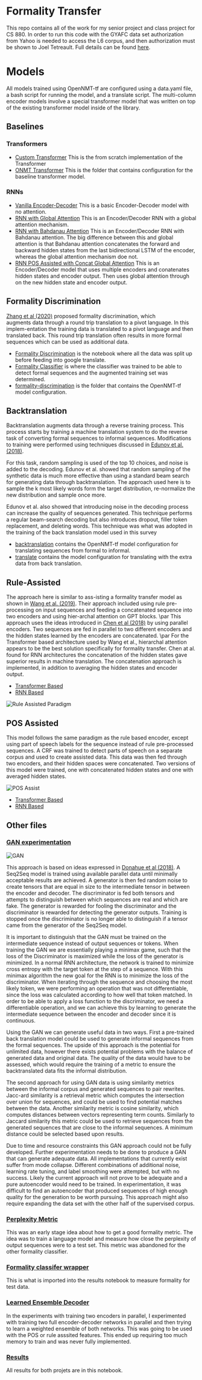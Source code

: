 # Formality Transfer
This repo contains all of the work for my senior project and class project for CS 880. In order to run this code with the GYAFC data set authorization from Yahoo is needed to access the L6 corpus, and then authorization must be shown to Joel Tetreault. Full details can be found [here](https://github.com/raosudha89/GYAFC-corpus).

# Models 
All models trained using OpenNMT-tf are configured using a data.yaml file, a bash script for running the model, and a translate script. The multi-column encoder models involve a special transformer model that was written on top of the existing transformer model inside of the library. 

## Baselines
### Transformers
- [Custom Transformer](https://github.com/sms1097/formality-transfer/blob/master/supervised/Baselines/Transformer%20Model.ipynb)
This is the from scratch implementation of the Transformer
- [ONMT Transformer](https://github.com/sms1097/formality-transfer/tree/master/supervised/Baselines/onmt-transformer)
This is the folder that contains configuration for the  baseline transformer model. 
### RNNs
- [Vanilla Encoder-Decoder](https://github.com/sms1097/formality-transfer/blob/master/supervised/Baselines/Vanilla%20Encoder%20Decoder.ipynb)
This is a basic Encoder-Decoder model with no attention.
- [RNN with Global Attention](https://github.com/sms1097/formality-transfer/blob/master/supervised/Baselines/Global%20Attention%20Model.ipynb)
This is an Encoder/Decoder RNN with a global attention mechanism. 
- [RNN with Bahdanau Attention](https://github.com/sms1097/formality-transfer/blob/master/supervised/Baselines/Bahdanau%20Attention%20Model.ipynb)
This is an Encoder/Decoder RNN with Bahdanau attention. The big difference between this and global attention is that Bahdanau attention concatenates the forward and backward hidden states from the last bidirectional LSTM of the encoder, whereas the global attention mechanism doe not.
- [RNN POS Assisted with Concat Global Attention](https://github.com/sms1097/formality-transfer/blob/master/supervised/Multi-Encoder%20RNN/CRF%20POS%20Concat.ipynb)
This is an Encoder/Decoder model that uses multiple encoders and conatenates hidden states and encoder output. Then uses global attention through on the new hidden state and encoder output.

## Formality Discrimination
[Zhang et al (2020)](https://arxiv.org/pdf/2005.07522.pdf) proposed formality discrimination, which  
augments data through a round trip translation to a pivot language. In this implem-entation 
the training data is translated 
to a pivot language and then translated back. This round trip translation often results in more 
formal sequences which can be used as additional data. 

- [Formality Discrimination](https://github.com/sms1097/formality-transfer/blob/master/semi-supervised/Formality%20Discrimination/Formality%20Discrimination.ipynb) is the notebook where all the data was split up before feeding into google translate. 
- [Formality Classifier](https://github.com/sms1097/formality-transfer/blob/master/semi-supervised/Formality%20Discrimination/Formality%20Classifier.ipynb) is where the classifier was trained to be able to detect formal sequences and the augmented training set was determined. 
- [formality-discrimination](https://github.com/sms1097/formality-transfer/tree/master/semi-supervised/Formality%20Discrimination/formality-discrimination) is the folder that contains the OpenNMT-tf model configuration.

## Backtranslation
Backtranslation augments data through a reverse training process. This process starts by 
training a machine translation system to do the reverse task of converting formal sequences 
to informal sequences. Modifications to training were performed using techniques discussed in 
[Edunov et al. (2018)](https://arxiv.org/pdf/1808.09381.pdf). 

For this task, random sampling is used of the 
top 10 choices, and noise is added to the decoding. Edunov et al. showed that random sampling 
of the synthetic data is much more effective than using a standard beam search for generating data through
backtranslation. The approach used here is to sample the k most likely 
words form the target distribution, re-normalize the new distribution and sample once more. 

Edunov et al. also showed that introducing noise in the decoding process can 
increase the quality of sequences generated. This technique performs a regular beam-search decoding but
also introduces dropout, filler token replacement, and deleting words. This technique 
was what was adopted in the training of the back translation model used in this survey

- [backtranslation](https://github.com/sms1097/formality-transfer/tree/master/semi-supervised/backtranslation/backtranslation) contains the OpenNMT-tf model configuration for translating sequences from formal to informal.
- [translate](https://github.com/sms1097/formality-transfer/tree/master/semi-supervised/backtranslation/translate) contains the model configuration for translating with the extra data from back translation.

## Rule-Assisted
The approach here is similar to ass-isting a formality transfer model
as shown in [Wang et al. (2019)](https://www.aclweb.org/anthology/D19-1365.pdf).
Their approach included using rule pre-processing on input sequences and feeding 
a concatenated sequence into two encoders and using hier-archal attention on GPT blocks. \par 
This approach uses the ideas introduced in [Chen et al (2018)](https://arxiv.org/pdf/1804.09849.pdf)
by using parallel encoders. Two sequences are fed in parallel to two different
encoders and the hidden states learned by the encoders are concatenated.  \par
For the Transformer
based architecture used by Wang et al.,  hierarchal attention appears to be the best solution
specifically for formality transfer. Chen at al. found for RNN architectures the concatenation 
of the hidden states gave superior results in machine translation. The concatenation approach
is implemented, in addition to averaging the hidden states and encoder output.  

- [Transformer Based](https://github.com/sms1097/formality-transfer/tree/master/supervised/Multi-Encoder%20Transformer/rule-assisted)
- [RNN Based](https://github.com/sms1097/formality-transfer/blob/master/supervised/Multi-Encoder%20RNN/Rule%20Concat.ipynb)

![Rule Assisted Paradigm](https://github.com/sms1097/formality-transfer/blob/master/paper/Diagrams/Rule%20Concat.png)

## POS Assisted
This model follows the same paradigm as the rule based encoder, except using part of 
speech labels for the sequence instead of rule pre-processed sequences. A CRF was trained 
to detect parts of speech on a separate corpus and used 
to create assisted data. This data was then fed through two encoders, and their hidden spaces
were concatenated. Two versions of this model were trained, one with concatenated hidden 
states and one with averaged hidden states. 

![POS Assist](https://github.com/sms1097/formality-transfer/blob/master/paper/Diagrams/CRF%20Encoder-Decoder.png)

- [Transformer Based](https://github.com/sms1097/formality-transfer/tree/master/supervised/Multi-Encoder%20Transformer/crf-pos/transformer-crf)
- [RNN Based](https://github.com/sms1097/formality-transfer/blob/master/supervised/Multi-Encoder%20RNN/CRF%20POS%20Avg.ipynb) 

## Other files
### [GAN experimentation](https://github.com/sms1097/formality-transfer/tree/master/semi-supervised/GANs) 

![GAN](https://github.com/sms1097/formality-transfer/blob/master/paper/Diagrams/GAN%20Generation.png)

This approach is based on ideas expressed in 
[Donahue et al (2018)](https://arxiv.org/pdf/1810.06640.pdf). A Seq2Seq model is trained 
using available parallel data until minimally acceptable results are achieved.
A generator is then fed random noise to create tensors that are equal in size to the 
intermediate tensor in between the encoder and decoder. The discriminator is fed both 
tensors and attempts to distinguish between which sequences are real and which are fake. 
The generator is rewarded for fooling the discriminator and the discriminator is rewarded
for detecting the generator outputs. Training is stopped once the discriminator is no 
longer able to distinguish if a tensor came from the generator of the Seq2Seq model.

It is important to distinguish that the GAN must be trained on the intermediate sequence
instead of output sequences or tokens. When training the GAN we are essentially playing a 
minimax game, such that the loss of the Discriminator is maximized while the loss of the
generator is minimized. In a normal RNN architecture, the network is trained to minimize 
cross entropy with the target token at the step of a sequence. With this minimax algorithm 
the new goal for the RNN is to minimize the loss of the discriminator. When iterating 
through the sequence and choosing the most likely token, we were performing an operation 
that was not differentiable, since the loss was calculated according to how well that token
matched. In order to be able to apply a loss function to the discriminator, we need a 
differentiable operation, and we can achieve this by learning to generate the intermediate
sequence between the encoder and decoder since it is continuous. 

Using the GAN we can generate useful data in two ways. First a pre-trained
back translation model could be used to generate informal sequences from the 
formal sequences. The upside of this approach is the potential for unlimited data, however
there exists potential problems with the balance of generated data and original data. 
The quality of the data would have to be assessed, which would require the training of a metric 
to ensure the backtranslated data fits the informal distribution. 

The second approach for using GAN data is using similarity metrics between
the informal corpus and generated sequences to pair rewrites. Jacc-ard similarity is
a retrieval metric which
computes the intersection over union for sequences, and could be used
to find potential matches between the data. Another similarity metric is cosine similarity, 
which computes distances between vectors representing
term counts. Similarly to Jaccard similarity this metric could be used to retrieve 
sequences from the generated sequences that are close to the informal sequences. A minimum
distance could be selected based upon results. 

Due to time and resource constraints this GAN approach could not be fully developed.
Further experimentation needs to be done to produce a GAN that can generate 
adequate data. All implementations that currently exist suffer from mode collapse. 
Different combinations of additional noise, learning rate tuning, and label smoothing 
were attempted, but with no success.
Likely the current approach will not prove to be adequate and a pure autoencoder
would need to be trained. In experimentation, it was difficult to find an autoencoder
that produced sequences of high enough quality for the generation to be worth 
pursuing. This approach might also require expanding the data set with the other half
of the supervised corpus. 

### [Perplexity Metric](https://github.com/sms1097/formality-transfer/blob/master/metrics/Formality%20Benchmarking.ipynb)
This was an early stage idea about how to get a good formality metric. The idea was to train a language model and measure how close the perplexity of output sequences were to a test set. This metric was abandoned for the other formality classifier.

### [Formality classifer wrapper](https://github.com/sms1097/formality-transfer/blob/master/metrics/formality_classifier.py)
This is what is imported into the results notebook to measure formality for test data.

### [Learned Ensemble Decoder](https://github.com/sms1097/formality-transfer/blob/master/supervised/Multi-Encoder%20RNN/Rule%20Ensemble.ipynb)
In the experiments with training two encoders in parallel, I experimented with training two full encoder-decoder networks in parallel and then trying to learn a weighted ensemble of both networks. This was going to be used with the POS or rule asssited features. This ended up requiring too much memory to train and was never fully implemented.

### [Results](https://github.com/sms1097/formality-transfer/blob/master/Results%20Analysis.ipynb)
All results for both projets are in this notebook.


